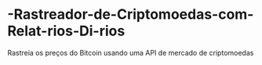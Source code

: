 # -Rastreador-de-Criptomoedas-com-Relat-rios-Di-rios
 Rastreia os preços do Bitcoin usando uma API de mercado  de criptomoedas
